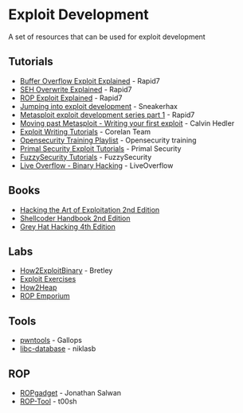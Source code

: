 # Exploit Development

A set of resources that can be used for exploit development

## Tutorials

* [Buffer Overflow Exploit Explained](https://www.rapid7.com/resources/buffer-overflow-exploit-explained/) - Rapid7
* [SEH Overwrite Explained](https://www.rapid7.com/resources/structured-exception-handler-overwrite-explained/) - Rapid7
* [ROP Exploit Explained](https://www.rapid7.com/resources/rop-exploit-explained/) - Rapid7
* [Jumping into exploit development](http://sneakerhax.com/jumping-into-exploit-development/) - Sneakerhax
* [Metasploit exploit development series part 1](https://community.rapid7.com/community/metasploit/blog/2012/07/05/part-1-metasploit-module-development--the-series) - Rapid7
* [Moving past Metasploit - Writing your first exploit](https://www.youtube.com/watch?v=-ZRZMIsD9YE) - Calvin Hedler
* [Exploit Writing Tutorials](https://www.corelan.be/index.php/articles/) - Corelan Team
* [Opensecurity Training Playlist](https://www.youtube.com/user/OpenSecurityTraining/playlists) - Opensecurity training
* [Primal Security Exploit Tutorials](http://www.primalsecurity.net/tutorials/exploit-tutorials/) - Primal Security
* [FuzzySecurity Tutorials](http://www.fuzzysecurity.com/tutorials.html) - FuzzySecurity
* [Live Overflow - Binary Hacking](https://liveoverflow.com/binary_hacking/index.html) - LiveOverflow

## Books
* [Hacking the Art of Exploitation 2nd Edition](https://www.amazon.com/Hacking-Art-Exploitation-Jon-Erickson/dp/1593271441)
* [Shellcoder Handbook 2nd Edition](https://www.amazon.com/Shellcoders-Handbook-Discovering-Exploiting-Security/dp/047008023X)
* [Grey Hat Hacking 4th Edition](https://www.amazon.com/Hacking-Ethical-Handbook-Networking-Communication/dp/0071832386)

## Labs

* [How2ExploitBinary](https://github.com/Bretley/how2exploit_binary) - Bretley
* [Exploit Exercises](https://exploit-exercises.com/)
* [How2Heap](https://github.com/shellphish/how2heap)
* [ROP Emporium](https://ropemporium.com/)

## Tools
* [pwntools](https://github.com/Gallopsled/pwntools) - Gallops
* [libc-database](https://github.com/niklasb/libc-database) - niklasb

## ROP
* [ROPgadget](https://github.com/JonathanSalwan/ROPgadget) - Jonathan Salwan
* [ROP-Tool](https://github.com/t00sh/rop-tool) - t00sh
